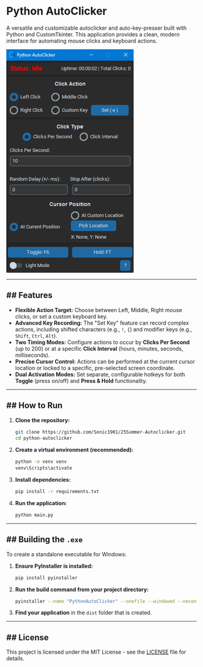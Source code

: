 # Python AutoClicker

A versatile and customizable autoclicker and auto-key-presser built with Python and CustomTkinter. This application provides a clean, modern interface for automating mouse clicks and keyboard actions.

![AutoClicker Screenshot](AutoClickerScreenshot.png)

---
## ## Features
- **Flexible Action Target:** Choose between Left, Middle, Right mouse clicks, or set a custom keyboard key.
- **Advanced Key Recording:** The "Set Key" feature can record complex actions, including shifted characters (e.g., `!`, `{`) and modifier keys (e.g., `Shift`, `Ctrl`, `Alt`).
- **Two Timing Modes:** Configure actions to occur by **Clicks Per Second** (up to 200) or at a specific **Click Interval** (hours, minutes, seconds, milliseconds).
- **Precise Cursor Control:** Actions can be performed at the current cursor location or locked to a specific, pre-selected screen coordinate.
- **Dual Activation Modes:** Set separate, configurable hotkeys for both **Toggle** (press on/off) and **Press & Hold** functionality.

---
## ## How to Run
1.  **Clone the repository:**
    ```sh
    git clone https://github.com/Sonic1901/25Summer-Autoclicker.git
    cd python-autoclicker
    ```
2.  **Create a virtual environment (recommended):**
    ```sh
    python -m venv venv
    venv\Scripts\activate
    ```
3.  **Install dependencies:**
    ```sh
    pip install -r requirements.txt
    ```
4.  **Run the application:**
    ```sh
    python main.py
    ```

---
## ## Building the `.exe`
To create a standalone executable for Windows:

1.  **Ensure PyInstaller is installed:**
    ```sh
    pip install pyinstaller
    ```
2.  **Run the build command from your project directory:**
    ```sh
    pyinstaller --name "PythonAutoClicker" --onefile --windowed --noconsole main.py
    ```
3.  **Find your application** in the `dist` folder that is created.

---
## ## License
This project is licensed under the MIT License - see the [LICENSE](LICENSE) file for details.

